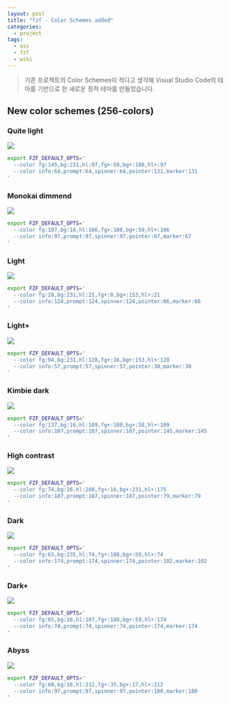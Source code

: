 ```yaml
---
layout: post
title: "fzf - Color Schemes added"
categories:
  - project
tags:
  - oss
  - fzf
  - wiki
---
```


> 기존 프로젝트의 Color Schemes이 적다고 생각해 Visual Studio Code의 테마를 기반으로 한 새로운 정적 테마를 만들었습니다.

## New color schemes (256-colors)

### Quite light
![](https://github.com/19-1-skku-oss/2019-1-OSS-L5/blob/new_scheme/picture/quiet_light.png?raw=true)
```sh
export FZF_DEFAULT_OPTS='
  --color fg:145,bg:231,hl:97,fg+:59,bg+:188,hl+:97
  --color info:64,prompt:64,spinner:64,pointer:131,marker:131
'
```

### Monokai dimmend
![](https://github.com/19-1-skku-oss/2019-1-OSS-L5/blob/new_scheme/picture/monokai_dimmend.png?raw=true)
```sh
export FZF_DEFAULT_OPTS='
  --color fg:107,bg:16,hl:166,fg+:188,bg+:59,hl+:166
  --color info:97,prompt:97,spinner:97,pointer:67,marker:67
'
```

### Light
![](https://github.com/19-1-skku-oss/2019-1-OSS-L5/blob/new_scheme/picture/light.png?raw=true)
```sh
export FZF_DEFAULT_OPTS='
  --color fg:28,bg:231,hl:21,fg+:0,bg+:153,hl+:21
  --color info:124,prompt:124,spinner:124,pointer:66,marker:66
'
```

### Light+
![](https://github.com/19-1-skku-oss/2019-1-OSS-L5/blob/new_scheme/picture/light+.png?raw=true)
```sh
export FZF_DEFAULT_OPTS='
  --color fg:94,bg:231,hl:128,fg+:16,bg+:153,hl+:128
  --color info:57,prompt:57,spinner:57,pointer:30,marker:30
'
```

### Kimbie dark
![](https://github.com/19-1-skku-oss/2019-1-OSS-L5/blob/new_scheme/picture/kimbie_dark.png?raw=true)
```sh
export FZF_DEFAULT_OPTS='
  --color fg:137,bg:16,hl:109,fg+:180,bg+:58,hl+:109
  --color info:107,prompt:107,spinner:107,pointer:145,marker:145
'
```

### High contrast
![](https://github.com/19-1-skku-oss/2019-1-OSS-L5/blob/new_scheme/picture/hight_contrast.png?raw=true)
```sh
export FZF_DEFAULT_OPTS='
  --color fg:74,bg:16,hl:208,fg+:16,bg+:231,hl+:175
  --color info:187,prompt:187,spinner:187,pointer:79,marker:79
'
```

### Dark
![](https://github.com/19-1-skku-oss/2019-1-OSS-L5/blob/new_scheme/picture/dark.png?raw=true)
```sh
export FZF_DEFAULT_OPTS='
  --color fg:65,bg:235,hl:74,fg+:188,bg+:59,hl+:74
  --color info:174,prompt:174,spinner:174,pointer:102,marker:102
'
```

### Dark+
![](https://github.com/19-1-skku-oss/2019-1-OSS-L5/blob/new_scheme/picture/dark+.png?raw=true)
```sh
export FZF_DEFAULT_OPTS='
  --color fg:65,bg:16,hl:187,fg+:188,bg+:59,hl+:174
  --color info:74,prompt:74,spinner:74,pointer:174,marker:174
'
```

### Abyss
![](https://github.com/19-1-skku-oss/2019-1-OSS-L5/blob/new_scheme/picture/abyss.png?raw=true)
```sh
export FZF_DEFAULT_OPTS='
  --color fg:60,bg:16,hl:212,fg+:35,bg+:17,hl+:212
  --color info:97,prompt:97,spinner:97,pointer:180,marker:180
'
```
